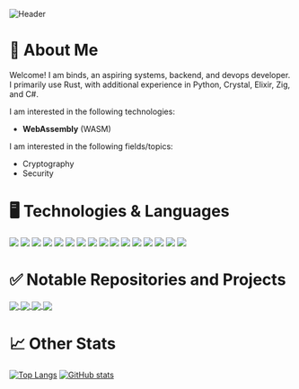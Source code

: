 ![Header](https://user-images.githubusercontent.com/78362190/158390116-b4b932be-e0d0-4683-b84c-dc98e2f61387.png)

# 👋 About Me
Welcome! I am binds, an aspiring systems, backend, and devops developer. I primarily use Rust, with additional experience in Python, Crystal, Elixir, Zig, and C#. 

I am interested in the following technologies:
- **WebAssembly** (WASM)

I am interested in the following fields/topics:
- Cryptography
- Security

# 🖥️ Technologies & Languages
![](https://img.shields.io/badge/Language-Rust-7393B3?logo=rust&style=flat-square)
![](https://img.shields.io/badge/Language-Elixir-7393B3?logo=elixir&style=flat-square)
![](https://img.shields.io/badge/Language-csharp-7393B3?logo=csharp&style=flat-square)
![](https://img.shields.io/badge/Language-Python-7393B3?logo=python&style=flat-square)
![](https://img.shields.io/badge/Language-Zig-7393B3?logo=zig&style=flat-square)
![](https://img.shields.io/badge/Language-Crystal-7393B3?logo=crystal&style=flat-square)
![](https://img.shields.io/badge/Language-Shell-7393B3?&style=flat-square)
![](https://img.shields.io/badge/Language-SQL-7393B3?&style=flat-square)
![](https://img.shields.io/badge/Platform-.NET-7393B3?logo=dotnet&style=flat-square)
![](https://img.shields.io/badge/Technology-Git-7393B3?logo=git&style=flat-square)
![](https://img.shields.io/badge/Technology-GraphQL-7393B3?logo=graphql&style=flat-square)
![](https://img.shields.io/badge/Database-PostgreSQL-7393B3?logo=postgresql&style=flat-square)
![](https://img.shields.io/badge/Database-SQLite-7393B3?logo=sqlite&style=flat-square)
![](https://img.shields.io/badge/Database-Redis-7393B3?logo=redis&style=flat-square)
![](https://img.shields.io/badge/OS-Windows-7393B3?logo=windows&style=flat-square)
![](https://img.shields.io/badge/OS-Ubuntu-7393B3?logo=ubuntu&style=flat-square)

# ✅ Notable Repositories and Projects
<a href="https://github.com/anuraghazra/github-readme-stats">
  <img align="center" src="https://github-readme-stats.vercel.app/api/pin/?username=akabinds&repo=sectordb&theme=tokyonight" />
</a>
<a href="https://github.com/anuraghazra/github-readme-stats">
  <img align="center" src="https://github-readme-stats.vercel.app/api/pin/?username=akabinds&repo=caches&theme=tokyonight" />
</a>
<a href="https://github.com/anuraghazra/github-readme-stats">
  <img align="center" src="https://github-readme-stats.vercel.app/api/pin/?username=akabinds&repo=nestjs-prisma-api&theme=tokyonight" />
</a>
<a href="https://github.com/anuraghazra/github-readme-stats">
  <img align="center" src="https://github-readme-stats.vercel.app/api/pin/?username=akabinds&repo=mix-edit&theme=tokyonight" />
</a>

# 📈 Other Stats
[![Top Langs](https://github-readme-stats.vercel.app/api/top-langs/?username=akabinds&theme=tokyonight&hide=html,css)](https://github.com/anuraghazra/github-readme-stats)
[![GitHub stats](https://github-readme-stats.vercel.app/api?username=akabinds&theme=tokyonight&show_icons=true&line_height=33.8)](https://github.com/anuraghazra/github-readme-stats)
